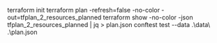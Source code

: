 terraform init
terraform plan -refresh=false -no-color -out=tfplan_2_resources_planned
terraform show -no-color -json tfplan_2_resources_planned | jq > plan.json
conftest test --data .\data\ .\plan.json